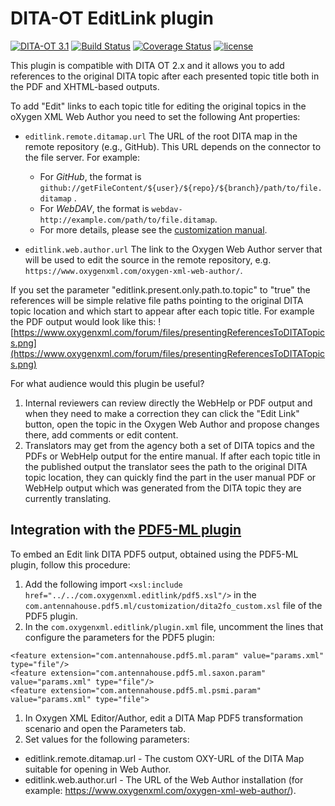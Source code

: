 # DITA-OT EditLink plugin

[![DITA-OT 3.1](https://img.shields.io/badge/DITA--OT-3.1-blue.svg)](http://www.dita-ot.org/3.1)
[![Build Status](https://travis-ci.org/jason-fox/com.oxygenxml.editlink.svg?branch=master)](https://travis-ci.org/jason-fox/com.oxygenxml.editlink)
[![Coverage Status](https://coveralls.io/repos/github/jason-fox/com.oxygenxml.editlink/badge.svg?branch=master)](https://coveralls.io/github/jason-fox/com.oxygenxml.editlink?branch=master)
[![license](https://img.shields.io/badge/license-Apache%202.0-blue.svg)](http://www.apache.org/licenses/LICENSE-2.0)

This plugin is compatible with DITA OT 2.x and it allows you to add references to the original DITA topic after each presented topic title both in the PDF and XHTML-based outputs.

To add "Edit" links to each topic title for editing the original topics in the oXygen XML Web Author you need to set the following Ant properties:

* `editlink.remote.ditamap.url` The URL of the root DITA map in the remote repository (e.g., GitHub). This URL depends on the connector to the file server. For example:
  * For *GitHub*, the format is `github://getFileContent/${user}/${repo}/${branch}/path/to/file.ditamap` .
  * For *WebDAV*, the format is `webdav-http://example.com/path/to/file.ditamap`.
  * For more details, please see the [customization manual](https://www.oxygenxml.com/doc/ug-waCustom/topics/webauthor-integrate-embedded-launch.html).

* `editlink.web.author.url` The link to the Oxygen Web Author server that will be used to edit the source in the remote repository, e.g. `https://www.oxygenxml.com/oxygen-xml-web-author/`.

If you set the parameter "editlink.present.only.path.to.topic" to "true" the references will be simple relative file paths pointing to the original DITA topic location and which start to appear after each topic title.
For example the PDF output would look like this:
![https://www.oxygenxml.com/forum/files/presentingReferencesToDITATopics.png](https://www.oxygenxml.com/forum/files/presentingReferencesToDITATopics.png)

For what audience would this plugin be useful?

1) Internal reviewers can review directly the WebHelp or PDF output and when they need to make a correction they can click the "Edit Link" button, open the topic in the Oxygen Web Author and propose changes there, add comments or edit content.
2) Translators may get from the agency both a set of DITA topics and the PDFs or WebHelp output for the entire manual. If after each topic title in the published output the translator sees the path to the original DITA topic location, they can quickly find the part in the user manual PDF or WebHelp output which was generated from the DITA topic they are currently translating.
 
## Integration with the [PDF5-ML plugin](https://github.com/AntennaHouse/pdf5-ml)

To embed an Edit link DITA PDF5 output, obtained using the PDF5-ML plugin, follow this procedure:

1. Add the following import `<xsl:include href="../../com.oxygenxml.editlink/pdf5.xsl"/>` in the `com.antennahouse.pdf5.ml/customization/dita2fo_custom.xsl` file of the PDF5 plugin.
1. In the `com.oxygenxml.editlink/plugin.xml` file, uncomment the lines that configure the parameters for the PDF5 plugin: 

```
<feature extension="com.antennahouse.pdf5.ml.param" value="params.xml" type="file"/>
<feature extension="com.antennahouse.pdf5.ml.saxon.param" value="params.xml" type="file"/>
<feature extension="com.antennahouse.pdf5.ml.psmi.param" value="params.xml" type="file">
```
1. In Oxygen XML Editor/Author, edit a DITA Map PDF5 transformation scenario and open the Parameters tab. 
1. Set values for the following parameters: 
 - editlink.remote.ditamap.url - The custom OXY-URL of the DITA Map suitable for opening in Web Author.
 - editlink.web.author.url - The URL of the Web Author installation (for example: https://www.oxygenxml.com/oxygen-xml-web-author/).
